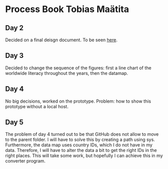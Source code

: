 # Process Book Tobias Maätita

## Day 2
Decided on a final deisgn document. To be seen [here](https://github.com/tobiasmaatita/project/tree/master/DESIGN.md).

## Day 3
Decided to change the sequence of the figures: first a line chart of the worldwide literacy
throughout the years, then the datamap.

## Day 4
No big decisions, worked on the prototype. Problem: how to show this prototype
without a local host.

## Day 5
The problem of day 4 turned out to be that GitHub does not allow to move to the parent folder.
I will have to solve this by creating a path using sys. Furthermore, the data map uses country
IDs, which I do not have in my data. Therefore, I will have to alter the data a bit
to get the right IDs in the right places. This will take some work, but hopefully I
can achieve this in my converter program. 
